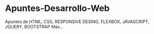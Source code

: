 # Apuntes-Desarrollo-Web
Apuntes de HTML, CSS, RESPONSIVE DESING, FLEXBOX, JAVASCRIPT, JQUERY, BOOTSTRAP  Más...

